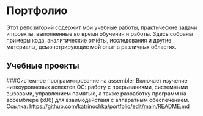 # Портфолио

Этот репозиторий содержит мои учебные работы, практические задачи и проекты, выполненные во время обучения и работы. Здесь собраны примеры кода, аналитические отчёты, исследования и другие материалы, демонстрирующие мой опыт в различных областях.

## Учебные проекты
###Системное программирование на assembler
Включает изучение низкоуровневых аспектов ОС: работу с прерываниями, системными вызовами, управлением памятью, а также разработку программ на ассемблере (x86) для взаимодействия с аппаратным обеспечением.
Ссылка: https://github.com/katrinochka/portfolio/edit/main/README.md
